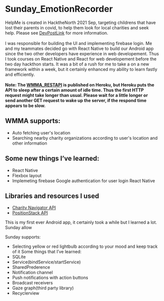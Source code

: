 # Sunday_EmotionRecorder

HelpMe is created in HacktheNorth 2021 Sep, targeting childrens that have lost their parents in covid, to help them look for local charities and seek help. Please see [DevPostLink](https://devpost.com/software/helpme-n5w3hg) for more information.
<br />
<br />
I was responsible for building the UI and implementing firebase login. Me and my teammates decided go with React Native to build our Android app since the two other developers have experience in web developement. Thus I took courses on React Native and React for web developement before the two day hackthon starts. It was a bit of a rush for me to take a on a new framework within a week, but it certainly enhanced my ability to learn fastly and efficiently. 
<br />
<br />
**Note: The [WMMA_RESTAPI](https://github.com/AndersonHsieh0330/WMMA_WhereMyMoneyAt_RestAPI) is published on Heroku, but Heroku puts the API to sleep after a certain amount of idle time. Thus the first HTTP request might take longer than usual. Please wait for a little longer or send another GET request to wake up the server, if the respond time appears to be slow.**


## WMMA supports:
- Auto fetching user's location
- Searching nearby charity organizations according to user's location and other information

## Some new things I’ve learned:
- React Native
- Flexbox layout
- Implemeting firebase Google authentication for user login React Native

## Libraries and resources I used 
- [Charity Navigator API](https://charity.3scale.net/)
- [PositionStack API](https://positionstack.com/)

This is my first ever Android app, it certainly took a while but I learned a lot. Sunday allow

Sunday supports:
- Selecting yellow or red lightbulb according to your mood and keep track of it
Some things that I’ve learned:
- SQLite
- Service(bindService/startService)
- SharedPrederence
- Notification channel 
- Push notifications with action buttons
- Broadcast receivers 
- Gaze graph(third party library)
- Recyclerview
